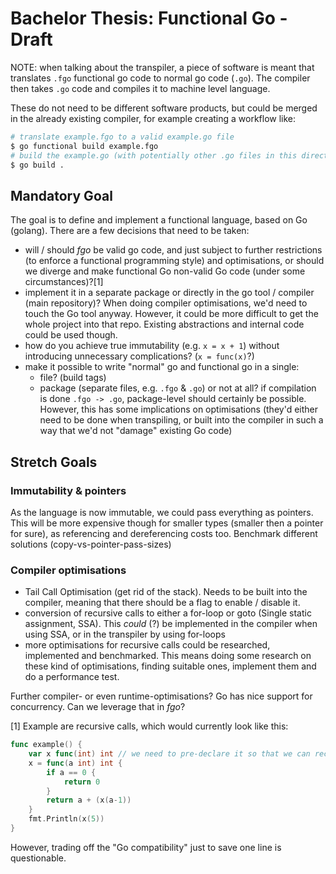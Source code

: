 # Bachelor Thesis: Functional Go - Draft

NOTE:
when talking about the transpiler, a piece of software is meant that translates
`.fgo` functional go code to normal go code (`.go`).
The compiler then takes `.go` code and compiles it to machine level language.

These do not need to be different software products, but could be merged
in the already existing compiler, for example creating a workflow like:

```sh
# translate example.fgo to a valid example.go file
$ go functional build example.fgo
# build the example.go (with potentially other .go files in this directory)
$ go build .
```


## Mandatory Goal

The goal is to define and implement a functional language, based on Go (golang).
There are a few decisions that need to be taken:

- will / should _fgo_ be valid go code, and just subject to further restrictions
  (to enforce a functional programming style) and optimisations, or should we
  diverge and make functional Go non-valid Go code (under some circumstances)?[1]
- implement it in a separate package or directly in the go tool / compiler (main repository)?
  When doing compiler optimisations, we'd need to touch the Go tool anyway. However,
  it could be more difficult to get the whole project into that repo. Existing
  abstractions and internal code could be used though.
- how do you achieve true immutability (e.g. `x = x + 1`) without introducing
  unnecessary complications? (`x = func(x)`?)
- make it possible to write "normal" go and functional go in a single:
  - file? (build tags)
  - package (separate files, e.g. `.fgo` & `.go`)
  or not at all? if compilation is done `.fgo -> .go`, package-level should
  certainly be possible. However, this has some implications on optimisations
  (they'd either need to be done when transpiling, or built into the compiler
  in such a way that we'd not "damage" existing Go code)

## Stretch Goals

### Immutability & pointers

As the language is now immutable, we could pass everything as pointers. This will
be more expensive though for smaller types (smaller then a pointer for sure), as
referencing and dereferencing costs too.
Benchmark different solutions (copy-vs-pointer-pass-sizes)

### Compiler optimisations

- Tail Call Optimisation (get rid of the stack). Needs to be built into the compiler,
  meaning that there should be a flag to enable / disable it.
- conversion of recursive calls to either a for-loop or goto (Single static assignment, SSA).
  This _could_ (?) be implemented in the compiler when using SSA, or in the transpiler
  by using for-loops
- more optimisations for recursive calls could be researched, implemented and benchmarked.
  This means doing some research on these kind of optimisations, finding suitable ones,
  implement them and do a performance test.

Further compiler- or even runtime-optimisations?
Go has nice support for concurrency. Can we leverage that in _fgo_?




[1]
Example are recursive calls, which would currently look like this:

```go
func example() {
    var x func(int) int // we need to pre-declare it so that we can recursively call it
    x = func(a int) int {
        if a == 0 {
            return 0
        }
        return a + (x(a-1))
    }
    fmt.Println(x(5))
}
```

However, trading off the "Go compatibility" just to save one line is questionable.
